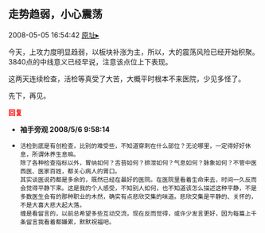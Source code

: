 ## 走势趋弱，小心震荡
2008-05-05 16:54:42
[原址▸](http://www.fxgan.com/chan_time/2008_01_06/1022.htm)


今天，上攻力度明显趋弱，以板块补涨为主，所以，大的震荡风险已经开始积聚。3840点的中线意义已经早说，注意该点位上下表现。

这两天连续检查，活检等真受了大苦，大概平时根本不来医院，少见多怪了。

先下，再见。




<font color='red'>**回复**</font>


- **袖手旁观 2008/5/6 9:58:14**
- ```
  活检到底是有创检查，比别的难受些，不知道穿刺在什么部位？无论哪里，一定得好好休息，所谓休养生息嘛。
  除了各种检查指标以外，胃纳如何？舌苔如何？排泄如何？气息如何？脉象如何？不管中医西医、医家百姓，都关心病人的胃口。
  其实谈医说药都是多余的，既然已经在最好的医院。在医院里看着生命来去，时间一久反而会觉得平静下来。这是我的个人感受，不知别人如何，也不知道该怎么描述这种平静，不是多数医生会有的那种职业的木然，确实有点悲欣交集的味道。悲欣交集是平静的、关怀的，不是大喜大悲大起大落。
  缠是看留言的，以前总希望多些互动交流，现在反而觉得，或许少发言更好，因为每篇上千条留言我看着都嫌累，默默祝福吧。
  ```
